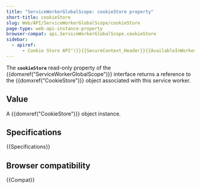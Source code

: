 ```yaml
---
title: "ServiceWorkerGlobalScope: cookieStore property"
short-title: cookieStore
slug: Web/API/ServiceWorkerGlobalScope/cookieStore
page-type: web-api-instance-property
browser-compat: api.ServiceWorkerGlobalScope.cookieStore
sidebar:
  - apiref:
      - Cookie Store API")}}{{SecureContext_Header}}{{AvailableInWorkers("service
---
```


The **`cookieStore`** read-only property of the {{domxref("ServiceWorkerGlobalScope")}} interface returns a reference to the {{domxref("CookieStore")}} object associated with this service worker.

## Value

A {{domxref("CookieStore")}} object instance.

## Specifications

{{Specifications}}

## Browser compatibility

{{Compat}}
